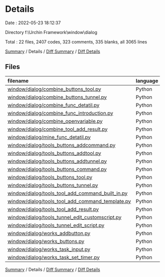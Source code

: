 # Details

Date : 2022-05-23 18:12:37

Directory f:\Urchin Framework\window\dialog

Total : 22 files,  2407 codes, 323 comments, 335 blanks, all 3065 lines

[Summary](results.md) / Details / [Diff Summary](diff.md) / [Diff Details](diff-details.md)

## Files
| filename | language | code | comment | blank | total |
| :--- | :--- | ---: | ---: | ---: | ---: |
| [window/dialog/combine_buttons_tool.py](/window/dialog/combine_buttons_tool.py) | Python | 135 | 49 | 21 | 205 |
| [window/dialog/combine_buttons_tunnel.py](/window/dialog/combine_buttons_tunnel.py) | Python | 183 | 27 | 19 | 229 |
| [window/dialog/combine_func_detatil.py](/window/dialog/combine_func_detatil.py) | Python | 76 | 1 | 13 | 90 |
| [window/dialog/combine_func_introduction.py](/window/dialog/combine_func_introduction.py) | Python | 34 | 0 | 11 | 45 |
| [window/dialog/combine_openvariable.py](/window/dialog/combine_openvariable.py) | Python | 144 | 15 | 24 | 183 |
| [window/dialog/combine_tool_add_result.py](/window/dialog/combine_tool_add_result.py) | Python | 23 | 0 | 9 | 32 |
| [window/dialog/mine_func_detatil.py](/window/dialog/mine_func_detatil.py) | Python | 70 | 1 | 12 | 83 |
| [window/dialog/tools_buttons_addcommand.py](/window/dialog/tools_buttons_addcommand.py) | Python | 114 | 17 | 15 | 146 |
| [window/dialog/tools_buttons_addtool.py](/window/dialog/tools_buttons_addtool.py) | Python | 278 | 37 | 33 | 348 |
| [window/dialog/tools_buttons_addtunnel.py](/window/dialog/tools_buttons_addtunnel.py) | Python | 117 | 16 | 17 | 150 |
| [window/dialog/tools_buttons_command.py](/window/dialog/tools_buttons_command.py) | Python | 220 | 39 | 20 | 279 |
| [window/dialog/tools_buttons_tool.py](/window/dialog/tools_buttons_tool.py) | Python | 446 | 71 | 39 | 556 |
| [window/dialog/tools_buttons_tunnel.py](/window/dialog/tools_buttons_tunnel.py) | Python | 217 | 28 | 20 | 265 |
| [window/dialog/tools_tool_add_command_built_in.py](/window/dialog/tools_tool_add_command_built_in.py) | Python | 31 | 0 | 9 | 40 |
| [window/dialog/tools_tool_add_command_template.py](/window/dialog/tools_tool_add_command_template.py) | Python | 31 | 2 | 9 | 42 |
| [window/dialog/tools_tool_add_result.py](/window/dialog/tools_tool_add_result.py) | Python | 23 | 0 | 9 | 32 |
| [window/dialog/tools_tunnel_edit_customscript.py](/window/dialog/tools_tunnel_edit_customscript.py) | Python | 48 | 1 | 9 | 58 |
| [window/dialog/tools_tunnel_edit_script.py](/window/dialog/tools_tunnel_edit_script.py) | Python | 87 | 2 | 11 | 100 |
| [window/dialog/works_addbutton.py](/window/dialog/works_addbutton.py) | Python | 12 | 1 | 6 | 19 |
| [window/dialog/works_buttons.py](/window/dialog/works_buttons.py) | Python | 12 | 1 | 6 | 19 |
| [window/dialog/works_task_input.py](/window/dialog/works_task_input.py) | Python | 90 | 5 | 14 | 109 |
| [window/dialog/works_task_set_timer.py](/window/dialog/works_task_set_timer.py) | Python | 16 | 10 | 9 | 35 |

[Summary](results.md) / Details / [Diff Summary](diff.md) / [Diff Details](diff-details.md)